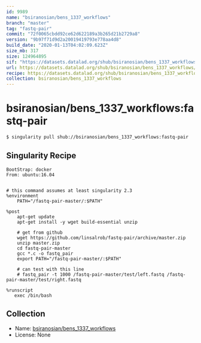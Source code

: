 ```yaml
---
id: 9989
name: "bsiranosian/bens_1337_workflows"
branch: "master"
tag: "fastq-pair"
commit: "72f0065cbdd92ce62d622189a3b265d21b2729a8"
version: "9b97f71d9d2a20019419793e778aa4d8"
build_date: "2020-01-13T04:02:09.623Z"
size_mb: 317
size: 124964895
sif: "https://datasets.datalad.org/shub/bsiranosian/bens_1337_workflows/fastq-pair/2020-01-13-72f0065c-9b97f71d/9b97f71d9d2a20019419793e778aa4d8.simg"
url: https://datasets.datalad.org/shub/bsiranosian/bens_1337_workflows/fastq-pair/2020-01-13-72f0065c-9b97f71d/
recipe: https://datasets.datalad.org/shub/bsiranosian/bens_1337_workflows/fastq-pair/2020-01-13-72f0065c-9b97f71d/Singularity
collection: bsiranosian/bens_1337_workflows
---
```


# bsiranosian/bens_1337_workflows:fastq-pair

```bash
$ singularity pull shub://bsiranosian/bens_1337_workflows:fastq-pair
```

## Singularity Recipe

```singularity
BootStrap: docker
From: ubuntu:16.04


# this command assumes at least singularity 2.3
%environment
    PATH="/fastq-pair-master/:$PATH"

%post 
    apt-get update
    apt-get install -y wget build-essential unzip

    # get from github
    wget https://github.com/linsalrob/fastq-pair/archive/master.zip
    unzip master.zip
    cd fastq-pair-master
    gcc *.c -o fastq_pair    
    export PATH="/fastq-pair-master/:$PATH"

    # can test with this line
    # fastq_pair -t 1000 /fastq-pair-master/test/left.fastq /fastq-pair-master/test/right.fastq

%runscript
   exec /bin/bash
```

## Collection

 - Name: [bsiranosian/bens_1337_workflows](https://github.com/bsiranosian/bens_1337_workflows)
 - License: None

